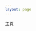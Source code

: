 ```yaml
---
layout: page
---
```


<script setup lang="ts">
  import { ref } from 'vue'
  import Code from '../src/Code.vue'
  const test = ()=>alert('test123')
  const code = ref<string>('var a = 1')
</script>

主頁  
<Code></Code>
